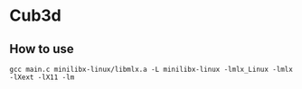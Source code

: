 # Cub3d
## How to use  
```
gcc main.c minilibx-linux/libmlx.a -L minilibx-linux -lmlx_Linux -lmlx -lXext -lX11 -lm
```
